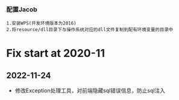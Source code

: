 ### 配置Jacob
    1.安装WPS(开发环境版本为2016)
    2.将resource/dll目录下与操作系统对应的dll文件复制到配有环境变量的目录中 


# Fix start at 2020-11
## 2022-11-24
- 修改Exception处理工具，对前端隐藏sql错误信息，防止sql注入
